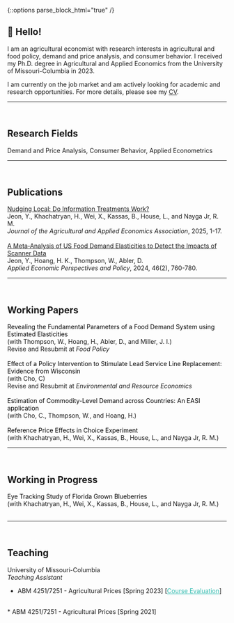 {::options parse_block_html="true" /}

## 👏 Hello!

I am an agricultural economist with research interests in agricultural and food policy, demand and price analysis, and consumer behavior.
I received my Ph.D. degree in Agricultural and Applied Economics from the University of Missouri-Columbia in 2023. 

I am currently on the job market and am actively looking for academic and research opportunities.
For more details, please see my <a href="https://drive.google.com/file/d/1xm8eFO7rykp8yycjWC8pudH7pnZOGy2f/view?usp=drive_link"> CV</a>.

-----
<br>

## Research Fields
Demand and Price Analysis, Consumer Behavior, Applied Econometrics
  
-----
<br>

## Publications
<a href="https://onlinelibrary.wiley.com/doi/full/10.1002/jaa2.70017">
Nudging Local: Do Information Treatments Work? </a><br>
Jeon, Y., Khachatryan, H., Wei, X., Kassas, B., House, L., and Nayga Jr, R. M.<br>
<i> Journal of the Agricultural and Applied Economics Association</i>, 2025, 1-17.<br>
<br>
<a href="https://onlinelibrary.wiley.com/doi/abs/10.1002/aepp.13414">
A Meta‐Analysis of US Food Demand Elasticities to Detect the Impacts of Scanner Data</a><br>
Jeon, Y., Hoang, H. K., Thompson, W., Abler, D.<br>
<i> Applied Economic Perspectives and Policy</i>, 2024, 46(2), 760-780.<br>

-----
<br>

## Working Papers

<span style="color:black;"> Revealing the Fundamental Parameters of a Food Demand System using Estimated Elasticities </span><br>
(with Thompson, W., Hoang, H., Abler, D., and Miller, J. I.)<br>
Revise and Resubmit at <i>Food Policy</i><br>
<br>
<span style="color:black;"> Effect of a Policy Intervention to Stimulate Lead Service Line Replacement: Evidence from Wisconsin </span><br>
(with Cho, C)<br>
Revise and Resubmit at <i>Environmental and Resource Economics</i><br>
<br>
<span style="color:black;"> Estimation of Commodity-Level Demand across Countries: An EASI application </span><br>
(with Cho, C., Thompson, W., and Hoang, H.)<br>
<br>
<span style="color:black;"> Reference Price Effects in Choice Experiment </span><br>
(with Khachatryan, H., Wei, X., Kassas, B., House, L., and Nayga Jr, R. M.)<br>

-----
<br>

## Working in Progress

<span style="color:black;"> Eye Tracking Study of Florida Grown Blueberries </span><br>
(with Khachatryan, H., Wei, X., Kassas, B., House, L., and Nayga Jr, R. M.)<br>
<br>


-----
<br>

## Teaching

University of Missouri-Columbia<br>
<i>Teaching Assistant</i><br>
* ABM 4251/7251 - Agricultural Prices [Spring 2023]
[<a href="https://drive.google.com/file/d/1ykF8eD0weIil5HfLaDAHSzwqvIfJV32i/view?usp=drive_link" style="color:#2ebaae;">Course Evaluation</a>]<br>
<br>
* ABM 4251/7251 - Agricultural Prices [Spring 2021]

